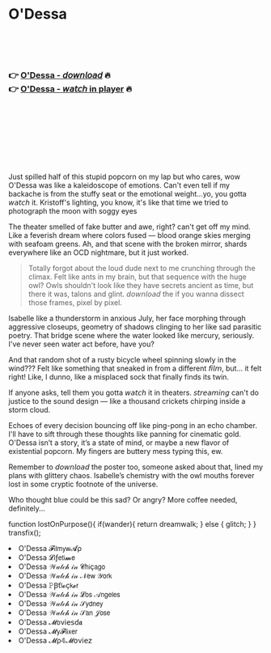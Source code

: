 <h1>O'Dessa</h1>

<br><br><br>

<h3>👉 <a href="https://Garretts-frogecchazi1988.github.io/syrumqtein/">O'Dessa - 𝘥𝘰𝘸𝘯𝘭𝘰𝘢𝘥</a> 🔥<br>
👉 <a href="https://Garretts-frogecchazi1988.github.io/syrumqtein/">O'Dessa - 𝘸𝘢𝘵𝘤𝘩 in player</a> 🔥
</h3>



<br><br><br><br><br><br><br>


Just spilled half of this stupid popcorn on my lap but who cares, wow O'Dessa was like a kaleidoscope of emotions. Can't even tell if my backache is from the stuffy seat or the emotional weight...yo, you gotta 𝘸𝘢𝘵𝘤𝘩 it. Kristoff's lighting, you know, it's like that time we tried to photograph the moon with soggy eyes 

The theater smelled of fake butter and awe, right? can't get off my mind. Like a feverish dream where colors fused — blood orange skies merging with seafoam greens. Ah, and that scene with the broken mirror, shards everywhere like an OCD nightmare, but it just worked. 

> Totally forgot about the loud dude next to me crunching through the climax. Felt like ants in my brain, but that sequence with the huge owl? Owls shouldn't look like they have secrets ancient as time, but there it was, talons and glint. 𝘥𝘰𝘸𝘯𝘭𝘰𝘢𝘥 the   if you wanna dissect those frames, pixel by pixel.

Isabelle like a thunderstorm in anxious July, her face morphing through aggressive closeups, geometry of shadows clinging to her like sad parasitic poetry. That bridge scene where the water looked like mercury, seriously. I've never seen water act before, have you? 

And that random shot of a rusty bicycle wheel spinning slowly in the wind??? Felt like something that sneaked in from a different 𝘧𝘪𝘭𝘮, but... it felt right! Like, I dunno, like a misplaced sock that finally finds its twin. 

If anyone asks, tell them you gotta 𝘸𝘢𝘵𝘤𝘩 it in theaters. 𝘴𝘵𝘳𝘦𝘢𝘮𝘪𝘯𝘨 can't do justice to the sound design — like a thousand crickets chirping inside a storm cloud.

Echoes of every decision bouncing off like ping-pong in an echo chamber. I'll have to sift through these thoughts like panning for cinematic gold. O'Dessa isn’t a story, it’s a state of mind, or maybe a new flavor of existential popcorn. My fingers are buttery mess typing this, ew. 

Remember to 𝘥𝘰𝘸𝘯𝘭𝘰𝘢𝘥 the   poster too, someone asked about that, lined my plans with glittery chaos. Isabelle’s chemistry with the owl mouths forever lost in some cryptic footnote of the universe. 

Who thought blue could be this sad? Or angry? More coffee needed, definitely... 

function lostOnPurpose(){ if(wander){ return dreamwalk; } else { glitch; } } transfix();

<li>O'Dessa 𝓕𝗂𝗅𝗆𝗒𝗐𝓐ρ</li>
<li>O'Dessa 𝓛𝗂ƒ𝖾𝗍𝗂𝓶𝖾</li>
<li>O'Dessa 𝒲𝒶𝓉𝒸𝒽 𝒾𝓃 𝓒𝗁𝗂ç𝖺𝗀𝗈</li>
<li>O'Dessa 𝒲𝒶𝓉𝒸𝒽 𝒾𝓃 𝒩𝖾𝗐 𝒴𝗈𝗋𝗄</li>
<li>O'Dessa 𝙿Ꞵť𝗅𝓸ç𝗄𝓮𝗋</li>
<li>O'Dessa 𝒲𝒶𝓉𝒸𝒽 𝒾𝓃 𝓛𝗈𝗌 𝒜𝗇𝗀𝖾𝗅𝖾𝗌</li>
<li>O'Dessa 𝒲𝒶𝓉𝒸𝒽 𝒾𝓃 𝒮𝗒𝖽𝗇𝖾𝗒</li>
<li>O'Dessa 𝒲𝒶𝓉𝒸𝒽 𝒾𝓃 𝒮𝖺𝗇 𝒥𝗈𝗌𝖾</li>
<li>O'Dessa 𝓜𝗈ν𝗂𝖾𝗌ԁ𝖆</li>
<li>O'Dessa 𝓜𝗒𝓕𝗅𝗂𝗑𝖾𝗋</li>
<li>O'Dessa 𝓜ρ𝟜𝓜𝗈ν𝗂𝖾𝗓</li>
